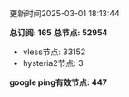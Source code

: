 更新时间2025-03-01 18:13:44

**总订阅: 165**
**总节点: 52954**
- vless节点: 33152
- hysteria2节点: 3

**google ping有效节点: 447**
